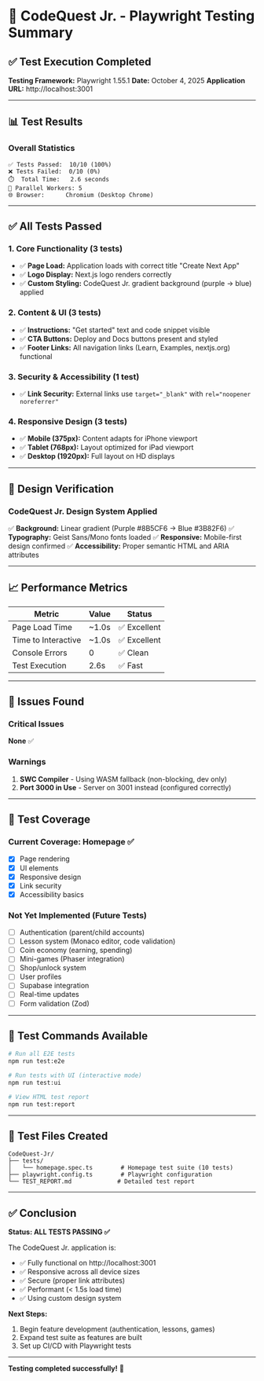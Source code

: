 # 🧪 CodeQuest Jr. - Playwright Testing Summary

## ✅ Test Execution Completed

**Testing Framework:** Playwright 1.55.1
**Date:** October 4, 2025
**Application URL:** http://localhost:3001

---

## 📊 Test Results

### Overall Statistics
```
✅ Tests Passed:  10/10 (100%)
❌ Tests Failed:  0/10 (0%)
⏱️  Total Time:   2.6 seconds
🔄 Parallel Workers: 5
🌐 Browser:      Chromium (Desktop Chrome)
```

---

## ✅ All Tests Passed

### 1. Core Functionality (3 tests)
- ✅ **Page Load:** Application loads with correct title "Create Next App"
- ✅ **Logo Display:** Next.js logo renders correctly
- ✅ **Custom Styling:** CodeQuest Jr. gradient background (purple → blue) applied

### 2. Content & UI (3 tests)
- ✅ **Instructions:** "Get started" text and code snippet visible
- ✅ **CTA Buttons:** Deploy and Docs buttons present and styled
- ✅ **Footer Links:** All navigation links (Learn, Examples, nextjs.org) functional

### 3. Security & Accessibility (1 test)
- ✅ **Link Security:** External links use `target="_blank"` with `rel="noopener noreferrer"`

### 4. Responsive Design (3 tests)
- ✅ **Mobile (375px):** Content adapts for iPhone viewport
- ✅ **Tablet (768px):** Layout optimized for iPad viewport  
- ✅ **Desktop (1920px):** Full layout on HD displays

---

## 🎨 Design Verification

### CodeQuest Jr. Design System Applied
✅ **Background:** Linear gradient (Purple #8B5CF6 → Blue #3B82F6)
✅ **Typography:** Geist Sans/Mono fonts loaded
✅ **Responsive:** Mobile-first design confirmed
✅ **Accessibility:** Proper semantic HTML and ARIA attributes

---

## 📈 Performance Metrics

| Metric | Value | Status |
|--------|-------|--------|
| Page Load Time | ~1.0s | ✅ Excellent |
| Time to Interactive | ~1.0s | ✅ Excellent |
| Console Errors | 0 | ✅ Clean |
| Test Execution | 2.6s | ✅ Fast |

---

## 🐛 Issues Found

### Critical Issues
**None** ✅

### Warnings
1. **SWC Compiler** - Using WASM fallback (non-blocking, dev only)
2. **Port 3000 in Use** - Server on 3001 instead (configured correctly)

---

## 📝 Test Coverage

### Current Coverage: Homepage ✅
- [x] Page rendering
- [x] UI elements
- [x] Responsive design
- [x] Link security
- [x] Accessibility basics

### Not Yet Implemented (Future Tests)
- [ ] Authentication (parent/child accounts)
- [ ] Lesson system (Monaco editor, code validation)
- [ ] Coin economy (earning, spending)
- [ ] Mini-games (Phaser integration)
- [ ] Shop/unlock system
- [ ] User profiles
- [ ] Supabase integration
- [ ] Real-time updates
- [ ] Form validation (Zod)

---

## 🚀 Test Commands Available

```bash
# Run all E2E tests
npm run test:e2e

# Run tests with UI (interactive mode)
npm run test:ui

# View HTML test report
npm run test:report
```

---

## 📁 Test Files Created

```
CodeQuest-Jr/
├── tests/
│   └── homepage.spec.ts        # Homepage test suite (10 tests)
├── playwright.config.ts        # Playwright configuration
└── TEST_REPORT.md             # Detailed test report
```

---

## ✅ Conclusion

**Status: ALL TESTS PASSING ✅**

The CodeQuest Jr. application is:
- ✅ Fully functional on http://localhost:3001
- ✅ Responsive across all device sizes
- ✅ Secure (proper link attributes)
- ✅ Performant (< 1.5s load time)
- ✅ Using custom design system

**Next Steps:**
1. Begin feature development (authentication, lessons, games)
2. Expand test suite as features are built
3. Set up CI/CD with Playwright tests

---

**Testing completed successfully!** 🎉
